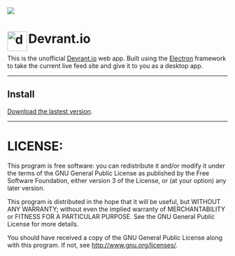 <img src="http://cdn1.tnwcdn.com/wp-content/blogs.dir/1/files/2016/05/devRantTNW-796x417.jpg">

# <img width='45' height="45" align='left' alt='devrant.io logo' src="https://image.winudf.com/1051/01c38350adb60020/icon=150x.png"> Devrant.io
This is the unofficial [Devrant.io](https://www.devrant.io/) web app. Built using the [Electron](http://electron.atom.io/) framework to take the current live feed site and give it to you as a desktop app.

---------------------------------------------------------
## Install

[Download the lastest version](https://github.com/Meadowcottage/Devrant.io/releases).

---------------------------------------------------------
# LICENSE:

This program is free software: you can redistribute it and/or modify
it under the terms of the GNU General Public License as published by
the Free Software Foundation, either version 3 of the License, or
(at your option) any later version.

This program is distributed in the hope that it will be useful,
but WITHOUT ANY WARRANTY; without even the implied warranty of
MERCHANTABILITY or FITNESS FOR A PARTICULAR PURPOSE.  See the
GNU General Public License for more details.

You should have received a copy of the GNU General Public License
along with this program.  If not, see <http://www.gnu.org/licenses/>.
